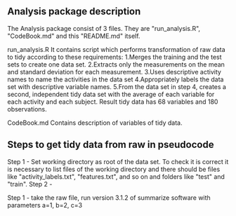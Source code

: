 ## Analysis package description
The Analysis package consist of 3 files. They are "run_analysis.R", "CodeBook.md" and this "README.md" itself.

run_analysis.R
It contains script which performs transformation of raw data to tidy according to these requirements:
1.Merges the training and the test sets to create one data set.
2.Extracts only the measurements on the mean and standard deviation for each measurement. 
3.Uses descriptive activity names to name the activities in the data set
4.Appropriately labels the data set with descriptive variable names. 
5.From the data set in step 4, creates a second, independent tidy data set with the average of 
      each variable for each activity and each subject.
Result tidy data has 68 variables and 180 observations.

CodeBook.md
Contains description of variables of tidy data.

## Steps to get tidy data from raw in pseudocode

Step 1 - Set working directory as root of the data set.
         To check it is correct it is necessary to list files of the working directory
             and there should be files like "activity_labels.txt", "features.txt", and so on and folders like "test" and "train".
Step 2 - 

Step 1 - take the raw file, run version 3.1.2 of summarize software with parameters a=1, b=2, c=3
